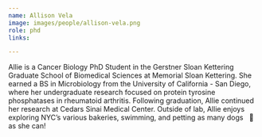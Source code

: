 ```yaml
---
name: Allison Vela
image: images/people/allison-vela.png
role: phd
links:

---
```


Allie is a Cancer Biology PhD Student in the Gerstner Sloan Kettering Graduate School of
Biomedical Sciences at Memorial Sloan Kettering. She earned a BS in Microbiology from the
University of California - San Diego, where her undergraduate research focused on
protein tyrosine phosphatases in rheumatoid arthritis. Following graduation,
Allie continued her research at Cedars Sinai Medical Center. Outside of lab, Allie
enjoys exploring NYC’s various bakeries, swimming, and petting as many dogs &nbsp; :dog: as she can!